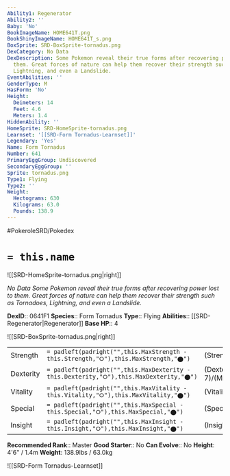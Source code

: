 ```yaml
---
Ability1: Regenerator
Ability2: ''
Baby: 'No'
BookImageName: HOME641T.png
BookShinyImageName: HOME641T_s.png
BoxSprite: SRD-BoxSprite-tornadus.png
DexCategory: No Data
DexDescription: Some Pokemon reveal their true forms after recovering power lost to
  them. Great forces of nature can help them recover their strength such as Tornadoes,
  Lightning, and even a Landslide.
EventAbilities: ''
GenderType: M
HasForm: 'No'
Height:
  Deimeters: 14
  Feet: 4.6
  Meters: 1.4
HiddenAbility: ''
HomeSprite: SRD-HomeSprite-tornadus.png
Learnset: '[[SRD-Form Tornadus-Learnset]]'
Legendary: 'Yes'
Name: Form Tornadus
Number: 641
PrimaryEggGroup: Undiscovered
SecondaryEggGroup: ''
Sprite: tornadus.png
Type1: Flying
Type2: ''
Weight:
  Hectograms: 630
  Kilograms: 63.0
  Pounds: 138.9
---
```


#PokeroleSRD/Pokedex

# `= this.name`

![[SRD-HomeSprite-tornadus.png|right]]

*No Data*
*Some Pokemon reveal their true forms after recovering power lost to them. Great forces of nature can help them recover their strength such as Tornadoes, Lightning, and even a Landslide.*

**DexID**:: 0641F1
**Species**:: Form Tornadus
**Type**:: Flying
**Abilities**:: [[SRD-Regenerator|Regenerator]]
**Base HP**:: 4

![[SRD-BoxSprite-tornadus.png|right]]

|           |                                                                                        |                                          |
| --------- | -------------------------------------------------------------------------------------- | ---------------------------------------- |
| Strength  | `= padleft(padright("",this.MaxStrength - this.Strength,"⭘"),this.MaxStrength,"⬤")`    | (Strength::6)/(MaxStrength::6)   |
| Dexterity | `= padleft(padright("",this.MaxDexterity - this.Dexterity,"⭘"),this.MaxDexterity,"⬤")` | (Dexterity:: 7)/(MaxDexterity::7) |
| Vitality  | `= padleft(padright("",this.MaxVitality - this.Vitality,"⭘"),this.MaxVitality,"⬤")`    | (Vitality::5)/(MaxVitality::5)   |
| Special   | `= padleft(padright("",this.MaxSpecial - this.Special,"⭘"),this.MaxSpecial,"⬤")`       | (Special::6)/(MaxSpecial::6)     |
| Insight   | `= padleft(padright("",this.MaxInsight - this.Insight,"⭘"),this.MaxInsight,"⬤")`       | (Insight::5)/(MaxInsight::5)     |

**Recommended Rank**:: Master
**Good Starter**:: No
**Can Evolve**:: No
**Height**: 4'6" / 1.4m
**Weight**: 138.9lbs / 63.0kg

![[SRD-Form Tornadus-Learnset]]